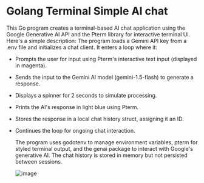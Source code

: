 # Golang Terminal Simple AI chat
This Go program creates a terminal-based AI chat application using the Google Generative AI API and the Pterm library for interactive terminal UI. Here's a simple description:
The program loads a Gemini API key from a .env file and initializes a chat client. It enters a loop where it:

- Prompts the user for input using Pterm's interactive text input (displayed in magenta).
- Sends the input to the Gemini AI model (gemini-1.5-flash) to generate a response.
- Displays a spinner for 2 seconds to simulate processing.
- Prints the AI's response in light blue using Pterm.
- Stores the response in a local chat history struct, assigning it an ID.
- Continues the loop for ongoing chat interaction.

  The program uses godotenv to manage environment variables, pterm for styled terminal output, and the genai package to interact with Google's generative AI. The chat history is stored in memory but not persisted between sessions.

  ![image](https://github.com/user-attachments/assets/49b1bf76-f069-4ac3-aa8e-407c189d35a9)

